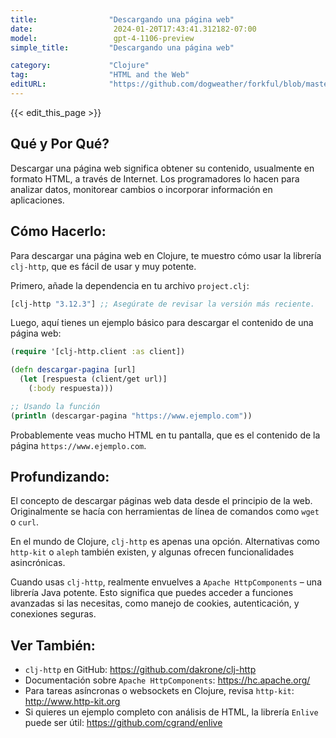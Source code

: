 ```yaml
---
title:                "Descargando una página web"
date:                  2024-01-20T17:43:41.312182-07:00
model:                 gpt-4-1106-preview
simple_title:         "Descargando una página web"

category:             "Clojure"
tag:                  "HTML and the Web"
editURL:              "https://github.com/dogweather/forkful/blob/master/content/es/clojure/downloading-a-web-page.md"
---
```


{{< edit_this_page >}}

## Qué y Por Qué?

Descargar una página web significa obtener su contenido, usualmente en formato HTML, a través de Internet. Los programadores lo hacen para analizar datos, monitorear cambios o incorporar información en aplicaciones.

## Cómo Hacerlo:

Para descargar una página web en Clojure, te muestro cómo usar la librería `clj-http`, que es fácil de usar y muy potente.

Primero, añade la dependencia en tu archivo `project.clj`:

```clojure
[clj-http "3.12.3"] ;; Asegúrate de revisar la versión más reciente.
```

Luego, aquí tienes un ejemplo básico para descargar el contenido de una página web:

```clojure
(require '[clj-http.client :as client])

(defn descargar-pagina [url]
  (let [respuesta (client/get url)]
    (:body respuesta)))

;; Usando la función
(println (descargar-pagina "https://www.ejemplo.com"))
```

Probablemente veas mucho HTML en tu pantalla, que es el contenido de la página `https://www.ejemplo.com`.

## Profundizando:

El concepto de descargar páginas web data desde el principio de la web. Originalmente se hacía con herramientas de línea de comandos como `wget` o `curl`.

En el mundo de Clojure, `clj-http` es apenas una opción. Alternativas como `http-kit` o `aleph` también existen, y algunas ofrecen funcionalidades asincrónicas.

Cuando usas `clj-http`, realmente envuelves a `Apache HttpComponents` – una librería Java potente. Esto significa que puedes acceder a funciones avanzadas si las necesitas, como manejo de cookies, autenticación, y conexiones seguras.

## Ver También:

- `clj-http` en GitHub: https://github.com/dakrone/clj-http
- Documentación sobre `Apache HttpComponents`: https://hc.apache.org/
- Para tareas asíncronas o websockets en Clojure, revisa `http-kit`: http://www.http-kit.org
- Si quieres un ejemplo completo con análisis de HTML, la librería `Enlive` puede ser útil: https://github.com/cgrand/enlive

